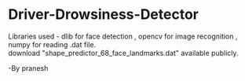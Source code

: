 # Driver-Drowsiness-Detector
Libraries used - dlib for face detection , opencv for image recognition , numpy for reading .dat file.</br>
download "shape_predictor_68_face_landmarks.dat" available publicly.

-By pranesh
